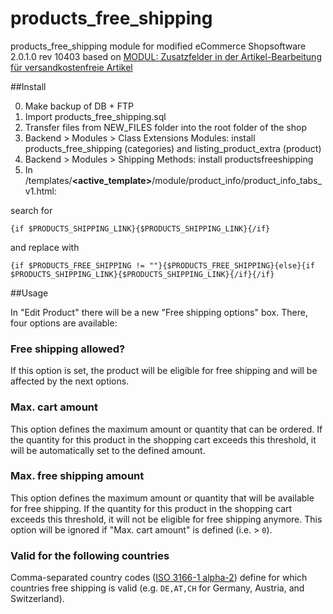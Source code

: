 # products_free_shipping

products_free_shipping module for modified eCommerce Shopsoftware 2.0.1.0 rev 10403 based on [MODUL: Zusatzfelder in der Artikel-Bearbeitung für versandkostenfreie Artikel](http://www.modified-shop.org/forum/index.php?topic=12704.0)

##Install

0. Make backup of DB + FTP
1. Import products_free_shipping.sql
2. Transfer files from NEW_FILES folder into the root folder of the shop
3. Backend > Modules > Class Extensions Modules: install products_free_shipping (categories) and listing_product_extra (product)
4. Backend > Modules > Shipping Methods: install productsfreeshipping
5. In /templates/**\<active_template\>**/module/product_info/product_info_tabs_v1.html:

search for
```
{if $PRODUCTS_SHIPPING_LINK}{$PRODUCTS_SHIPPING_LINK}{/if}
```
and replace with
```
{if $PRODUCTS_FREE_SHIPPING != ""}{$PRODUCTS_FREE_SHIPPING}{else}{if $PRODUCTS_SHIPPING_LINK}{$PRODUCTS_SHIPPING_LINK}{/if}{/if}
```

##Usage

In "Edit Product" there will be a new "Free shipping options" box. There, four options are available:
### Free shipping allowed?
If this option is set, the product will be eligible for free shipping and will be affected by the next options.
### Max. cart amount
This option defines the maximum amount or quantity that can be ordered. If the quantity for this product in the shopping cart exceeds this threshold, it will be automatically set to the defined amount.
### Max. free shipping amount
This option defines the maximum amount or quantity that will be available for free shipping. If the quantity for this product in the shopping cart exceeds this threshold, it will not be eligible for free shipping anymore. This option will be ignored if "Max. cart amount" is defined (i.e. > `0`).
### Valid for the following countries
Comma-separated country codes ([ISO 3166-1 alpha-2](https://en.wikipedia.org/wiki/ISO_3166-1_alpha-2)) define for which countries free shipping is valid (e.g. `DE,AT,CH` for Germany, Austria, and Switzerland).
